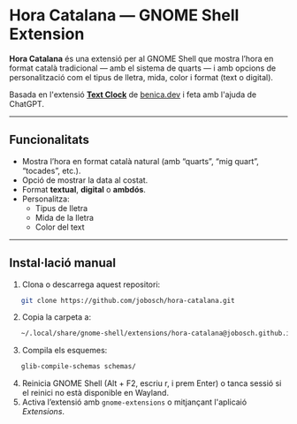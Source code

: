 # Hora Catalana — GNOME Shell Extension

**Hora Catalana** és una extensió per al GNOME Shell que mostra l’hora en format català tradicional — amb el sistema de quarts — i amb opcions de personalització com el tipus de lletra, mida, color i format (text o digital).

Basada en l'extensió [**Text Clock**](https://extensions.gnome.org/extension/4472/text-clock/) de [benica.dev](https://benica.dev) i feta amb l'ajuda de ChatGPT.

---

## Funcionalitats
- Mostra l’hora en format català natural (amb “quarts”, “mig quart”, “tocades”, etc.).
- Opció de mostrar la data al costat.
- Format **textual**, **digital** o **ambdós**.
- Personalitza:
  - Tipus de lletra
  - Mida de la lletra
  - Color del text

---

## Instal·lació manual
 1. Clona o descarrega aquest repositori:
```bash
   git clone https://github.com/jobosch/hora-catalana.git
```
2. Copia la carpeta a:
```bash
   ~/.local/share/gnome-shell/extensions/hora-catalana@jobosch.github.io/
```
3. Compila els esquemes:
```bash
   glib-compile-schemas schemas/
```

4. Reinicia GNOME Shell (Alt + F2, escriu r, i prem Enter) o tanca sessió si el reinici no està disponible en Wayland.
5. Activa l’extensió amb ```gnome-extensions``` o mitjançant l'aplicaió *Extensions*.
